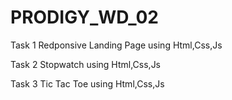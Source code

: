 # PRODIGY_WD_02

Task 1 Redponsive Landing Page using Html,Css,Js

Task 2 Stopwatch using Html,Css,Js

Task 3 Tic Tac Toe using Html,Css,Js
